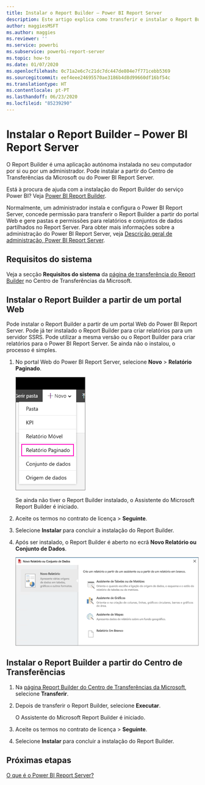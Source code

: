 ```yaml
---
title: Instalar o Report Builder – Power BI Report Server
description: Este artigo explica como transferir e instalar o Report Builder do Power BI Report Server.
author: maggiesMSFT
ms.author: maggies
ms.reviewer: ''
ms.service: powerbi
ms.subservice: powerbi-report-server
ms.topic: how-to
ms.date: 01/07/2020
ms.openlocfilehash: 0c71a2e6c7c21dc7dc447de804e7f771cebb5369
ms.sourcegitcommit: eef4eee24695570ae3186b4d8d99660df16bf54c
ms.translationtype: HT
ms.contentlocale: pt-PT
ms.lasthandoff: 06/23/2020
ms.locfileid: "85239290"
---
```

# <a name="install-report-builder---power-bi-report-server"></a>Instalar o Report Builder – Power BI Report Server

O Report Builder é uma aplicação autónoma instalada no seu computador por si ou por um administrador. Pode instalar a partir do Centro de Transferências da Microsoft ou do Power BI Report Server.  

Está à procura de ajuda com a instalação do Report Builder do serviço Power BI? Veja [Power BI Report Builder](../paginated-reports/report-builder-power-bi.md).
  
Normalmente, um administrador instala e configura o Power BI Report Server, concede permissão para transferir o Report Builder a partir do portal Web e gere pastas e permissões para relatórios e conjuntos de dados partilhados no Report Server. Para obter mais informações sobre a administração do Power BI Report Server, veja [Descrição geral de administração, Power BI Report Server](admin-handbook-overview.md).  
  
## <a name="system-requirements"></a>Requisitos do sistema
  
 Veja a secção **Requisitos do sistema** da [página de transferência do Report Builder](https://go.microsoft.com/fwlink/?LinkID=734968) no Centro de Transferências da Microsoft.
 
## <a name="install-report-builder-from-a-web-portal"></a>Instalar o Report Builder a partir de um portal Web
  
Pode instalar o Report Builder a partir de um portal Web do Power BI Report Server. Pode já ter instalado o Report Builder para criar relatórios para um servidor SSRS. Pode utilizar a mesma versão ou o Report Builder para criar relatórios para o Power BI Report Server. Se ainda não o instalou, o processo é simples.

1. No portal Web do Power BI Report Server, selecione **Novo** > **Relatório Paginado**.
   
    ![Menu Novo Relatório Paginado](media/quickstart-create-paginated-report/reportserver-new-paginated-report-menu.png)
   
    Se ainda não tiver o Report Builder instalado, o Assistente do Microsoft Report Builder é iniciado.  
  
3.  Aceite os termos no contrato de licença > **Seguinte**.  
 
5.  Selecione **Instalar** para concluir a instalação do Report Builder.  

2. Após ser instalado, o Report Builder é aberto no ecrã **Novo Relatório ou Conjunto de Dados**.
   
    ![Ecrã Novo Relatório ou Conjunto de Dados](media/quickstart-create-paginated-report/reportserver-paginated-new-report-screen.png)
 

##  <a name="install-report-builder-from-the-download-center"></a><a name="download"></a> Instalar o Report Builder a partir do Centro de Transferências  
  
1.  Na [página Report Builder do Centro de Transferências da Microsoft](https://go.microsoft.com/fwlink/?LinkID=734968), selecione **Transferir**.  
  
2.  Depois de transferir o Report Builder, selecione **Executar**.  
  
     O Assistente do Microsoft Report Builder é iniciado.  
  
3.  Aceite os termos no contrato de licença > **Seguinte**.  
 
5.  Selecione **Instalar** para concluir a instalação do Report Builder.  
 

## <a name="next-steps"></a>Próximas etapas

[O que é o Power BI Report Server?](get-started.md)

